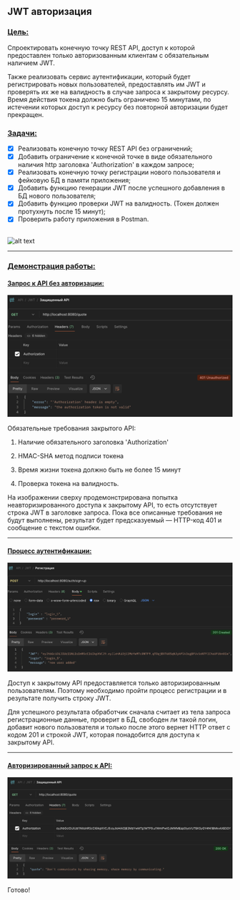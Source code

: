 ## JWT авторизация

### <u>Цель:</u>

Спроектировать конечную точку REST API, доступ к которой предоставлен только авторизованным клиентам с обязательным наличием JWT. 

Также реализовать сервис аутентификации, который будет регистрировать новых пользователей, предоставлять им JWT и проверять их же на валидность в случае запроса к закрытому ресурсу. Время действия токена должно быть ограничено 15 минутами, по истечении которых доступ к ресурсу без повторной авторизации будет прекращен.

### <u>Задачи:</u>

- [x] Реализовать конечную точку REST API без ограничений;
- [x] Добавить ограничение к конечной точке в виде обязательного наличия http заголовка 'Authorization' в каждом запросе;
- [x] Реализовать конечную точку регистрации нового пользователя и фейковую БД в памяти приложения;
- [x] Добавить функцию генерации JWT после успешного добавления в БД нового пользователя;
- [x] Добавить функцию проверки JWT на валидность. (Токен должен протухнуть после 15 минут);
- [x] Проверить работу приложения в Postman.
<br></br>

![alt text](/images/Обложка.png)

<hr>

### <u>Демонстрация работы:</u>

#### <u>Запрос к API без авторизации:</u>

![alt text](/images/Postman_error.png)

Обязательные требования закрытого API:

1. Наличие обязательного заголовка 'Authorization'

2. HMAC-SHA метод подписи токена

3. Время жизни токена должно быть не более 15 минут

4. Проверка токена на валидность.

На изображении сверху продемонстрирована попытка неавторизированного доступа к закрытому API, то есть отсутствует строка JWT в заголовке запроса. Пока все описанные требования не будут выполнены, результат будет предсказуемый — HTTP-код 401 и сообщение с текстом ошибки.

<hr>

#### <u>Процесс аутентификации:</u>

![alt text](/images/Postman_auth.png)

Доступ к закрытому API предоставляется только авторизированным пользователям. Поэтому необходимо пройти процесс регистрации и в результате получить строку JWT.

Для успешного результата обработчик сначала считает из тела запроса регистрационные данные, проверит в БД, свободен ли такой логин, добавит нового пользователя и только после этого вернет HTTP ответ с кодом 201 и строкой JWT, которая понадобится для доступа к закрытому API.

<hr>

#### <u>Авторизированный запрос к API:</u>

![alt text](/images/Postman_success.png)

Готово!